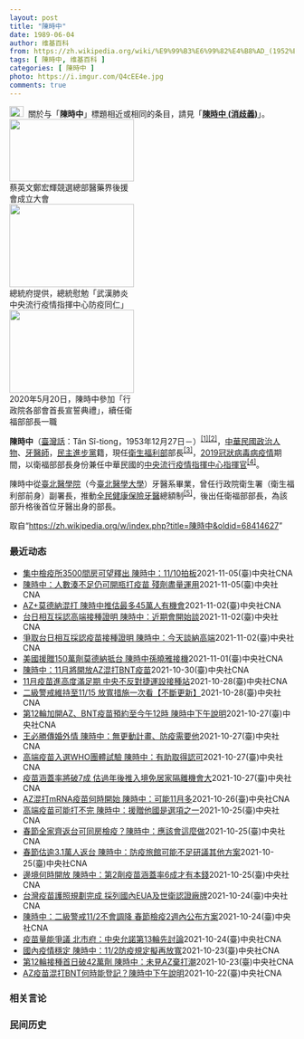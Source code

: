 ```yaml
---
layout: post
title: "陳時中"
date: 1989-06-04
author: 维基百科
from: https://zh.wikipedia.org/wiki/%E9%99%B3%E6%99%82%E4%B8%AD_(1952%E5%B9%B4)
tags: [ 陳時中, 维基百科 ]
categories: [ 陳時中 ]
photo: https://i.imgur.com/Q4cEE4e.jpg
comments: true
---
```

<div class="mw-parser-output"><div id="noteTA-54dafe5e" class="noteTA"><div class="noteTA-group"><div data-noteta-group-source="module" data-noteta-group="Medicine"></div></div></div>
<div role="note" class="hatnote navigation-not-searchable"><a href="/wiki/Wikipedia:%E6%B6%88%E6%AD%A7%E4%B9%89" title="Wikipedia:消歧义"><img alt="Disambig gray.svg" src="//upload.wikimedia.org/wikipedia/commons/thumb/5/5f/Disambig_gray.svg/25px-Disambig_gray.svg.png" decoding="async" width="25" height="19" srcset="//upload.wikimedia.org/wikipedia/commons/thumb/5/5f/Disambig_gray.svg/38px-Disambig_gray.svg.png 1.5x, //upload.wikimedia.org/wikipedia/commons/thumb/5/5f/Disambig_gray.svg/50px-Disambig_gray.svg.png 2x" data-file-width="220" data-file-height="168"></a><style data-mw-deduplicate="TemplateStyles:r67269465">.mw-parser-output .ifmobile>.mobile:nth-child(2n){display:none}</style><span class="ifmobile"><span class="nomobile">&nbsp;&nbsp;</span><span class="mobile"></span></span>關於与「<b>陳時中</b>」標題相近或相同的条目，請見「<b><a href="/wiki/%E9%99%B3%E6%99%82%E4%B8%AD_(%E6%B6%88%E6%AD%A7%E7%BE%A9)" class="mw-disambig" title="陳時中 (消歧義)">陳時中 (消歧義)</a></b>」。</div>

<div class="thumb tright"><div class="thumbinner" style="width:222px;"><a href="/wiki/File:%E9%84%AD%E5%AE%8F%E8%BC%9D%E8%88%87%E9%86%AB%E6%94%BF%E4%BA%BA%E5%A3%AB%E5%90%88%E7%85%A7.jpg" class="image"><img alt="" src="//upload.wikimedia.org/wikipedia/commons/thumb/e/e0/%E9%84%AD%E5%AE%8F%E8%BC%9D%E8%88%87%E9%86%AB%E6%94%BF%E4%BA%BA%E5%A3%AB%E5%90%88%E7%85%A7.jpg/220px-%E9%84%AD%E5%AE%8F%E8%BC%9D%E8%88%87%E9%86%AB%E6%94%BF%E4%BA%BA%E5%A3%AB%E5%90%88%E7%85%A7.jpg" decoding="async" width="220" height="110" class="thumbimage" srcset="//upload.wikimedia.org/wikipedia/commons/thumb/e/e0/%E9%84%AD%E5%AE%8F%E8%BC%9D%E8%88%87%E9%86%AB%E6%94%BF%E4%BA%BA%E5%A3%AB%E5%90%88%E7%85%A7.jpg/330px-%E9%84%AD%E5%AE%8F%E8%BC%9D%E8%88%87%E9%86%AB%E6%94%BF%E4%BA%BA%E5%A3%AB%E5%90%88%E7%85%A7.jpg 1.5x, //upload.wikimedia.org/wikipedia/commons/thumb/e/e0/%E9%84%AD%E5%AE%8F%E8%BC%9D%E8%88%87%E9%86%AB%E6%94%BF%E4%BA%BA%E5%A3%AB%E5%90%88%E7%85%A7.jpg/440px-%E9%84%AD%E5%AE%8F%E8%BC%9D%E8%88%87%E9%86%AB%E6%94%BF%E4%BA%BA%E5%A3%AB%E5%90%88%E7%85%A7.jpg 2x" data-file-width="4160" data-file-height="2080"></a>  <div class="thumbcaption"><div class="magnify"><a href="/wiki/File:%E9%84%AD%E5%AE%8F%E8%BC%9D%E8%88%87%E9%86%AB%E6%94%BF%E4%BA%BA%E5%A3%AB%E5%90%88%E7%85%A7.jpg" class="internal" title="放大"></a></div>蔡英文鄭宏輝競選總部醫藥界後援會成立大會</div></div></div>
<div class="thumb tright"><div class="thumbinner" style="width:222px;"><a href="/wiki/File:02.07_%E7%B8%BD%E7%B5%B1%E6%85%B0%E5%8B%89%E3%80%8C%E5%9A%B4%E9%87%8D%E7%89%B9%E6%AE%8A%E5%82%B3%E6%9F%93%E6%80%A7%E8%82%BA%E7%82%8E%E4%B8%AD%E5%A4%AE%E6%B5%81%E8%A1%8C%E7%96%AB%E6%83%85%E6%8C%87%E6%8F%AE%E4%B8%AD%E5%BF%83%E9%98%B2%E7%96%AB%E5%90%8C%E4%BB%81%E3%80%8D_(49500116692).jpg" class="image"><img alt="" src="//upload.wikimedia.org/wikipedia/commons/thumb/9/95/02.07_%E7%B8%BD%E7%B5%B1%E6%85%B0%E5%8B%89%E3%80%8C%E5%9A%B4%E9%87%8D%E7%89%B9%E6%AE%8A%E5%82%B3%E6%9F%93%E6%80%A7%E8%82%BA%E7%82%8E%E4%B8%AD%E5%A4%AE%E6%B5%81%E8%A1%8C%E7%96%AB%E6%83%85%E6%8C%87%E6%8F%AE%E4%B8%AD%E5%BF%83%E9%98%B2%E7%96%AB%E5%90%8C%E4%BB%81%E3%80%8D_%2849500116692%29.jpg/220px-02.07_%E7%B8%BD%E7%B5%B1%E6%85%B0%E5%8B%89%E3%80%8C%E5%9A%B4%E9%87%8D%E7%89%B9%E6%AE%8A%E5%82%B3%E6%9F%93%E6%80%A7%E8%82%BA%E7%82%8E%E4%B8%AD%E5%A4%AE%E6%B5%81%E8%A1%8C%E7%96%AB%E6%83%85%E6%8C%87%E6%8F%AE%E4%B8%AD%E5%BF%83%E9%98%B2%E7%96%AB%E5%90%8C%E4%BB%81%E3%80%8D_%2849500116692%29.jpg" decoding="async" width="220" height="147" class="thumbimage" srcset="//upload.wikimedia.org/wikipedia/commons/thumb/9/95/02.07_%E7%B8%BD%E7%B5%B1%E6%85%B0%E5%8B%89%E3%80%8C%E5%9A%B4%E9%87%8D%E7%89%B9%E6%AE%8A%E5%82%B3%E6%9F%93%E6%80%A7%E8%82%BA%E7%82%8E%E4%B8%AD%E5%A4%AE%E6%B5%81%E8%A1%8C%E7%96%AB%E6%83%85%E6%8C%87%E6%8F%AE%E4%B8%AD%E5%BF%83%E9%98%B2%E7%96%AB%E5%90%8C%E4%BB%81%E3%80%8D_%2849500116692%29.jpg/330px-02.07_%E7%B8%BD%E7%B5%B1%E6%85%B0%E5%8B%89%E3%80%8C%E5%9A%B4%E9%87%8D%E7%89%B9%E6%AE%8A%E5%82%B3%E6%9F%93%E6%80%A7%E8%82%BA%E7%82%8E%E4%B8%AD%E5%A4%AE%E6%B5%81%E8%A1%8C%E7%96%AB%E6%83%85%E6%8C%87%E6%8F%AE%E4%B8%AD%E5%BF%83%E9%98%B2%E7%96%AB%E5%90%8C%E4%BB%81%E3%80%8D_%2849500116692%29.jpg 1.5x, //upload.wikimedia.org/wikipedia/commons/thumb/9/95/02.07_%E7%B8%BD%E7%B5%B1%E6%85%B0%E5%8B%89%E3%80%8C%E5%9A%B4%E9%87%8D%E7%89%B9%E6%AE%8A%E5%82%B3%E6%9F%93%E6%80%A7%E8%82%BA%E7%82%8E%E4%B8%AD%E5%A4%AE%E6%B5%81%E8%A1%8C%E7%96%AB%E6%83%85%E6%8C%87%E6%8F%AE%E4%B8%AD%E5%BF%83%E9%98%B2%E7%96%AB%E5%90%8C%E4%BB%81%E3%80%8D_%2849500116692%29.jpg/440px-02.07_%E7%B8%BD%E7%B5%B1%E6%85%B0%E5%8B%89%E3%80%8C%E5%9A%B4%E9%87%8D%E7%89%B9%E6%AE%8A%E5%82%B3%E6%9F%93%E6%80%A7%E8%82%BA%E7%82%8E%E4%B8%AD%E5%A4%AE%E6%B5%81%E8%A1%8C%E7%96%AB%E6%83%85%E6%8C%87%E6%8F%AE%E4%B8%AD%E5%BF%83%E9%98%B2%E7%96%AB%E5%90%8C%E4%BB%81%E3%80%8D_%2849500116692%29.jpg 2x" data-file-width="2048" data-file-height="1365"></a>  <div class="thumbcaption"><div class="magnify"><a href="/wiki/File:02.07_%E7%B8%BD%E7%B5%B1%E6%85%B0%E5%8B%89%E3%80%8C%E5%9A%B4%E9%87%8D%E7%89%B9%E6%AE%8A%E5%82%B3%E6%9F%93%E6%80%A7%E8%82%BA%E7%82%8E%E4%B8%AD%E5%A4%AE%E6%B5%81%E8%A1%8C%E7%96%AB%E6%83%85%E6%8C%87%E6%8F%AE%E4%B8%AD%E5%BF%83%E9%98%B2%E7%96%AB%E5%90%8C%E4%BB%81%E3%80%8D_(49500116692).jpg" class="internal" title="放大"></a></div>總統府提供，總統慰勉「武漢肺炎中央流行疫情指揮中心防疫同仁」</div></div></div>
<div class="thumb tright"><div class="thumbinner" style="width:222px;"><a href="/wiki/File:05.20_%E7%B8%BD%E7%B5%B1%E4%B8%BB%E6%8C%81%E3%80%8C%E8%A1%8C%E6%94%BF%E9%99%A2%E5%89%AF%E9%99%A2%E9%95%B7%E6%9A%A8%E5%90%84%E9%83%A8%E6%9C%83%E9%A6%96%E9%95%B7%E5%AE%A3%E8%AA%93%E5%85%B8%E7%A6%AE%E3%80%8D-%E9%99%B3%E6%99%82%E4%B8%AD.jpg" class="image"><img alt="" src="//upload.wikimedia.org/wikipedia/commons/thumb/a/aa/05.20_%E7%B8%BD%E7%B5%B1%E4%B8%BB%E6%8C%81%E3%80%8C%E8%A1%8C%E6%94%BF%E9%99%A2%E5%89%AF%E9%99%A2%E9%95%B7%E6%9A%A8%E5%90%84%E9%83%A8%E6%9C%83%E9%A6%96%E9%95%B7%E5%AE%A3%E8%AA%93%E5%85%B8%E7%A6%AE%E3%80%8D-%E9%99%B3%E6%99%82%E4%B8%AD.jpg/220px-05.20_%E7%B8%BD%E7%B5%B1%E4%B8%BB%E6%8C%81%E3%80%8C%E8%A1%8C%E6%94%BF%E9%99%A2%E5%89%AF%E9%99%A2%E9%95%B7%E6%9A%A8%E5%90%84%E9%83%A8%E6%9C%83%E9%A6%96%E9%95%B7%E5%AE%A3%E8%AA%93%E5%85%B8%E7%A6%AE%E3%80%8D-%E9%99%B3%E6%99%82%E4%B8%AD.jpg" decoding="async" width="220" height="147" class="thumbimage" srcset="//upload.wikimedia.org/wikipedia/commons/thumb/a/aa/05.20_%E7%B8%BD%E7%B5%B1%E4%B8%BB%E6%8C%81%E3%80%8C%E8%A1%8C%E6%94%BF%E9%99%A2%E5%89%AF%E9%99%A2%E9%95%B7%E6%9A%A8%E5%90%84%E9%83%A8%E6%9C%83%E9%A6%96%E9%95%B7%E5%AE%A3%E8%AA%93%E5%85%B8%E7%A6%AE%E3%80%8D-%E9%99%B3%E6%99%82%E4%B8%AD.jpg/330px-05.20_%E7%B8%BD%E7%B5%B1%E4%B8%BB%E6%8C%81%E3%80%8C%E8%A1%8C%E6%94%BF%E9%99%A2%E5%89%AF%E9%99%A2%E9%95%B7%E6%9A%A8%E5%90%84%E9%83%A8%E6%9C%83%E9%A6%96%E9%95%B7%E5%AE%A3%E8%AA%93%E5%85%B8%E7%A6%AE%E3%80%8D-%E9%99%B3%E6%99%82%E4%B8%AD.jpg 1.5x, //upload.wikimedia.org/wikipedia/commons/thumb/a/aa/05.20_%E7%B8%BD%E7%B5%B1%E4%B8%BB%E6%8C%81%E3%80%8C%E8%A1%8C%E6%94%BF%E9%99%A2%E5%89%AF%E9%99%A2%E9%95%B7%E6%9A%A8%E5%90%84%E9%83%A8%E6%9C%83%E9%A6%96%E9%95%B7%E5%AE%A3%E8%AA%93%E5%85%B8%E7%A6%AE%E3%80%8D-%E9%99%B3%E6%99%82%E4%B8%AD.jpg/440px-05.20_%E7%B8%BD%E7%B5%B1%E4%B8%BB%E6%8C%81%E3%80%8C%E8%A1%8C%E6%94%BF%E9%99%A2%E5%89%AF%E9%99%A2%E9%95%B7%E6%9A%A8%E5%90%84%E9%83%A8%E6%9C%83%E9%A6%96%E9%95%B7%E5%AE%A3%E8%AA%93%E5%85%B8%E7%A6%AE%E3%80%8D-%E9%99%B3%E6%99%82%E4%B8%AD.jpg 2x" data-file-width="2508" data-file-height="1672"></a>  <div class="thumbcaption"><div class="magnify"><a href="/wiki/File:05.20_%E7%B8%BD%E7%B5%B1%E4%B8%BB%E6%8C%81%E3%80%8C%E8%A1%8C%E6%94%BF%E9%99%A2%E5%89%AF%E9%99%A2%E9%95%B7%E6%9A%A8%E5%90%84%E9%83%A8%E6%9C%83%E9%A6%96%E9%95%B7%E5%AE%A3%E8%AA%93%E5%85%B8%E7%A6%AE%E3%80%8D-%E9%99%B3%E6%99%82%E4%B8%AD.jpg" class="internal" title="放大"></a></div>2020年5月20日，陳時中參加「行政院各部會首長宣誓典禮」，續任衛福部部長一職</div></div></div>
<p><b>陳時中</b>（<a href="/wiki/%E8%87%BA%E7%81%A3%E8%A9%B1" title="臺灣話">臺灣話</a>：<span lang="nan"><style data-mw-deduplicate="TemplateStyles:r58929728">.mw-parser-output .sans-serif{font-family:-apple-system,BlinkMacSystemFont,"Segoe UI",Roboto,Lato,"Helvetica Neue",Helvetica,Arial,sans-serif}</style><span class="sans-serif"><span lang="nan">Tân Sî-tiong</span></span></span>，1953年12月27日<span class="useeditintro" title="Template:BLP editintro">－</span>）<sup id="cite_ref-1" class="reference"><a href="#cite_note-1">[1]</a></sup><sup id="cite_ref-2" class="reference"><a href="#cite_note-2">[2]</a></sup>，<a href="/wiki/%E4%B8%AD%E8%8F%AF%E6%B0%91%E5%9C%8B" title="中華民國">中華民國</a><a href="/wiki/%E6%94%BF%E6%B2%BB%E4%BA%BA%E7%89%A9" title="政治人物">政治人物</a>、<a href="/wiki/%E7%89%99%E9%86%AB%E5%B8%AB" class="mw-redirect" title="牙醫師">牙醫師</a>，<a href="/wiki/%E6%B0%91%E4%B8%BB%E9%80%B2%E6%AD%A5%E9%BB%A8" title="民主進步黨">民主進步黨</a>籍，現任<a href="/wiki/%E4%B8%AD%E8%8F%AF%E6%B0%91%E5%9C%8B%E8%A1%9B%E7%94%9F%E7%A6%8F%E5%88%A9%E9%83%A8" title="中華民國衛生福利部">衛生福利部</a>部長<sup id="cite_ref-3" class="reference"><a href="#cite_note-3">[3]</a></sup>，<a href="/wiki/2019%E5%86%A0%E7%8B%80%E7%97%85%E6%AF%92%E7%97%85%E8%87%BA%E7%81%A3%E7%96%AB%E6%83%85" title="2019冠狀病毒病臺灣疫情">2019冠狀病毒病疫情</a>期間，以衛福部部長身份兼任中華民國的<a href="/wiki/%E5%9C%8B%E5%AE%B6%E8%A1%9B%E7%94%9F%E6%8C%87%E6%8F%AE%E4%B8%AD%E5%BF%83%E4%B8%AD%E5%A4%AE%E6%B5%81%E8%A1%8C%E7%96%AB%E6%83%85%E6%8C%87%E6%8F%AE%E4%B8%AD%E5%BF%83" title="國家衛生指揮中心中央流行疫情指揮中心">中央流行疫情指揮中心</a><a href="/wiki/%E6%8C%87%E6%8F%AE%E5%AE%98" title="指揮官">指揮官</a><sup id="cite_ref-4" class="reference"><a href="#cite_note-4">[4]</a></sup>。
</p><p>陳時中從<a href="/wiki/%E8%87%BA%E5%8C%97%E9%86%AB%E5%AD%B8%E9%99%A2" class="mw-redirect" title="臺北醫學院">臺北醫學院</a>（今<a href="/wiki/%E8%87%BA%E5%8C%97%E9%86%AB%E5%AD%B8%E5%A4%A7%E5%AD%B8" title="臺北醫學大學">臺北醫學大學</a>）牙醫系畢業，曾任行政院衛生署（衛生福利部前身）副署長，推動<a href="/wiki/%E5%85%A8%E6%B0%91%E5%81%A5%E5%BA%B7%E4%BF%9D%E9%9A%AA" title="全民健康保險">全民健康保險</a><a href="/wiki/%E7%89%99%E9%86%AB" title="牙醫">牙醫</a>總額制<sup id="cite_ref-5" class="reference"><a href="#cite_note-5">[5]</a></sup>，後出任衛福部部長，為該部升格後首位牙醫出身的部長。
</p>
</div><noscript><img src="//zh.wikipedia.org/wiki/Special:CentralAutoLogin/start?type=1x1" alt="" title="" width="1" height="1" style="border: none; position: absolute;"></noscript>
<div class="printfooter">取自“<a dir="ltr" href="https://zh.wikipedia.org/w/index.php?title=陳時中&amp;oldid=68414627">https://zh.wikipedia.org/w/index.php?title=陳時中&amp;oldid=68414627</a>”</div><div id="recent-news"><h3>最近动态</h3><ul><li><a href="https://nodebe4.github.io/waimei/2021-11-05/%E9%9B%86%E4%B8%AD%E6%AA%A2%E7%96%AB%E6%89%803500%E9%96%93%E6%88%BF%E5%8F%AF%E6%9C%9B%E9%87%8B%E5%87%BA-%E9%99%B3%E6%99%82%E4%B8%AD-11-10%E6%8B%8D%E6%9D%BF" title="集中檢疫所3500間房可望釋出 陳時中：11/10拍板—— 指揮官陳時中5日表示，可能會再釋出3000至3500間集中檢疫所房間，預計11月10日宣布相關政策。圖為新北烏來集中檢疫所。（中央社檔...">集中檢疫所3500間房可望釋出 陳時中：11/10拍板</a><time>2021-11-05</time><a class="tag">(臺)中央社CNA</a></li>
<li><a href="https://nodebe4.github.io/waimei/2021-11-05/%E9%99%B3%E6%99%82%E4%B8%AD-%E4%BA%BA%E6%95%B8%E6%B9%8A%E4%B8%8D%E8%B6%B3%E4%BB%8D%E5%8F%AF%E9%96%8B%E7%93%B6%E6%89%93%E7%96%AB%E8%8B%97-%E6%AE%98%E5%8A%91%E7%9B%A1%E9%87%8F%E9%81%8B%E7%94%A8" title="陳時中：人數湊不足仍可開瓶打疫苗 殘劑盡量運用—— 指揮中心指揮官陳時中5日宣布鬆綁疫苗使用規定，未來只要民眾依規定預約、報到都能接種疫苗，不須湊足一定人數才可開瓶。（指揮中心提供） （中央社記...">陳時中：人數湊不足仍可開瓶打疫苗 殘劑盡量運用</a><time>2021-11-05</time><a class="tag">(臺)中央社CNA</a></li>
<li><a href="https://nodebe4.github.io/waimei/2021-11-02/AZ+%E8%8E%AB%E5%BE%B7%E7%B4%8D%E6%B7%B7%E6%89%93-%E9%99%B3%E6%99%82%E4%B8%AD%E6%8E%A8%E4%BC%B0%E6%9C%80%E5%A4%9A45%E8%90%AC%E4%BA%BA%E6%9C%89%E6%A9%9F%E6%9C%83" title="AZ+莫德納混打 陳時中推估最多45萬人有機會—— 中央流行疫情指揮中心指揮官陳時中3日表示，莫德納疫苗若有剩餘量會開放給想混打的民眾，推估最多45萬人有機會。（中央社檔案照片） （中央社記者陳...">AZ+莫德納混打 陳時中推估最多45萬人有機會</a><time>2021-11-02</time><a class="tag">(臺)中央社CNA</a></li>
<li><a href="https://nodebe4.github.io/waimei/2021-11-02/%E5%8F%B0%E6%97%A5%E7%9B%B8%E4%BA%92%E6%8E%A1%E8%AA%8D%E9%AB%98%E7%AB%AF%E6%8E%A5%E7%A8%AE%E8%AD%89%E6%98%8E-%E9%99%B3%E6%99%82%E4%B8%AD-%E8%BF%91%E6%9C%9F%E6%9C%83%E9%96%8B%E5%A7%8B%E8%AB%87" title="台日相互採認高端接種證明 陳時中：近期會開始談—— （中央社記者陳婕翎台北3日電）指揮中心指揮官陳時中昨天在立法院說，台日相互採認高端疫苗接種證明將從昨天（11/2）開始討論，進度受關注，但陳時...">台日相互採認高端接種證明 陳時中：近期會開始談</a><time>2021-11-02</time><a class="tag">(臺)中央社CNA</a></li>
<li><a href="https://nodebe4.github.io/waimei/2021-11-02/%E7%88%AD%E5%8F%96%E5%8F%B0%E6%97%A5%E7%9B%B8%E4%BA%92%E6%8E%A1%E8%AA%8D%E7%96%AB%E8%8B%97%E6%8E%A5%E7%A8%AE%E8%AD%89%E6%98%8E-%E9%99%B3%E6%99%82%E4%B8%AD-%E4%BB%8A%E5%A4%A9%E8%AB%87%E7%B4%8D%E9%AB%98%E7%AB%AF" title="爭取台日相互採認疫苗接種證明 陳時中：今天談納高端—— （中央社記者王揚宇台北2日電）外交部將建平台，爭取台日相互採認疫苗接種證明，外界關注這是否會包括高端疫苗？衛生福利部長陳時中今天在立法院受...">爭取台日相互採認疫苗接種證明 陳時中：今天談納高端</a><time>2021-11-02</time><a class="tag">(臺)中央社CNA</a></li>
<li><a href="https://nodebe4.github.io/waimei/2021-11-01/%E7%BE%8E%E5%9C%8B%E6%8F%B4%E8%B4%88150%E8%90%AC%E5%8A%91%E8%8E%AB%E5%BE%B7%E7%B4%8D%E6%8A%B5%E5%8F%B0-%E9%99%B3%E6%99%82%E4%B8%AD%E5%AD%AB%E6%9B%89%E9%9B%85%E6%8E%A5%E6%A9%9F" title="美國援贈150萬劑莫德納抵台 陳時中孫曉雅接機—— 美國政府宣布再捐贈150萬劑莫德納（Moderna）疫苗給台灣，美國在台協會（AIT）處長孫曉雅（Sandra Oudkirk）與中央流行疫情...">美國援贈150萬劑莫德納抵台 陳時中孫曉雅接機</a><time>2021-11-01</time><a class="tag">(臺)中央社CNA</a></li>
<li><a href="https://nodebe4.github.io/waimei/2021-10-30/%E9%99%B3%E6%99%82%E4%B8%AD-11%E6%9C%88%E5%B0%87%E9%96%8B%E6%94%BEAZ%E6%B7%B7%E6%89%93BNT%E7%96%AB%E8%8B%97" title="陳時中：11月將開放AZ混打BNT疫苗—— 指揮官陳時中表示，預計11月將開放AZ混打BNT疫苗。（中央社檔案照片） （中央社記者張茗喧、江慧珺台北30日電）疫情指揮中心最新統計，國內昨天接種4...">陳時中：11月將開放AZ混打BNT疫苗</a><time>2021-10-30</time><a class="tag">(臺)中央社CNA</a></li>
<li><a href="https://nodebe4.github.io/waimei/2021-10-28/11%E6%9C%88%E7%96%AB%E8%8B%97%E9%80%B2%E9%AB%98%E5%BA%A6%E6%BB%BF%E8%B6%B3%E6%9C%9F-%E4%B8%AD%E5%A4%AE%E4%B8%8D%E5%8F%8D%E5%B0%8D%E6%8D%B7%E9%81%8B%E8%A8%AD%E6%8E%A5%E7%A8%AE%E7%AB%99" title="11月疫苗進高度滿足期 中央不反對捷運設接種站—— （中央社記者陳婕翎、江慧珺台北28日電）國內COVID-19疫苗到貨穩定，指揮中心指揮官陳時中今天說，預估11月起台灣進入疫苗高度滿足期，可滿...">11月疫苗進高度滿足期  中央不反對捷運設接種站</a><time>2021-10-28</time><a class="tag">(臺)中央社CNA</a></li>
<li><a href="https://nodebe4.github.io/waimei/2021-10-28/%E4%BA%8C%E7%B4%9A%E8%AD%A6%E6%88%92%E7%B6%AD%E6%8C%81%E8%87%B311-15-%E6%94%BE%E5%AF%AC%E6%8E%AA%E6%96%BD%E4%B8%80%E6%AC%A1%E7%9C%8B-%E4%B8%8D%E6%96%B7%E6%9B%B4%E6%96%B0" title="二級警戒維持至11/15 放寬措施一次看【不斷更新】—— 中央流行疫情指揮中心指揮官陳時中28日宣布，二級警戒維持至11月15日。（指揮中心提供） （中央社網站28日電）國內疫情趨緩，中央流行疫...">二級警戒維持至11/15 放寬措施一次看【不斷更新】</a><time>2021-10-28</time><a class="tag">(臺)中央社CNA</a></li>
<li><a href="https://nodebe4.github.io/waimei/2021-10-27/%E7%AC%AC12%E8%BC%AA%E5%8A%A0%E9%96%8BAZ-BNT%E7%96%AB%E8%8B%97%E9%A0%90%E7%B4%84%E8%87%B3%E4%BB%8A%E5%8D%8812%E6%99%82-%E9%99%B3%E6%99%82%E4%B8%AD%E4%B8%8B%E5%8D%88%E8%AA%AA%E6%98%8E" title="第12輪加開AZ、BNT疫苗預約至今午12時 陳時中下午說明—— 第12輪第2階段COVID-19疫苗預約27日再加開AZ疫苗第2劑與BNT疫苗第1劑的接種對象。圖為台北花博爭艷館大型接種站疫苗...">第12輪加開AZ、BNT疫苗預約至今午12時 陳時中下午說明</a><time>2021-10-27</time><a class="tag">(臺)中央社CNA</a></li>
<li><a href="https://nodebe4.github.io/waimei/2021-10-27/%E7%8E%8B%E5%BF%85%E5%8B%9D%E5%82%B3%E5%A9%9A%E5%A4%96%E6%83%85-%E9%99%B3%E6%99%82%E4%B8%AD-%E7%84%A1%E6%9B%B4%E5%8B%95%E8%A8%88%E7%95%AB-%E9%98%B2%E7%96%AB%E9%9C%80%E8%A6%81%E4%BB%96" title="王必勝傳婚外情 陳時中：無更動計畫、防疫需要他—— 中央流行疫情指揮中心醫療應變組副組長王必勝（圖）遭傳疑有婚外情，指揮官陳時中說，王必勝在公領域表現好，無論是指揮中心或醫福會都需要他。（中央社...">王必勝傳婚外情 陳時中：無更動計畫、防疫需要他</a><time>2021-10-27</time><a class="tag">(臺)中央社CNA</a></li>
<li><a href="https://nodebe4.github.io/waimei/2021-10-27/%E9%AB%98%E7%AB%AF%E7%96%AB%E8%8B%97%E5%85%A5%E9%81%B8WHO%E5%9C%98%E9%AB%94%E8%A9%A6%E9%A9%97-%E9%99%B3%E6%99%82%E4%B8%AD-%E6%9C%89%E5%8A%A9%E5%8F%96%E5%BE%97%E8%AA%8D%E5%8F%AF" title="高端疫苗入選WHO團體試驗 陳時中：有助取得認可—— 高端疫苗獲得WHO納入「團體試驗疫苗」計畫的2支疫苗之一。（中央社檔案照片） （中央社記者陳婕翎、江慧珺台北27日電）高端疫苗獲得世界衛生組...">高端疫苗入選WHO團體試驗 陳時中：有助取得認可</a><time>2021-10-27</time><a class="tag">(臺)中央社CNA</a></li>
<li><a href="https://nodebe4.github.io/waimei/2021-10-27/%E7%96%AB%E8%8B%97%E6%B6%B5%E8%93%8B%E7%8E%87%E5%B0%87%E7%A0%B47%E6%88%90-%E4%BC%B0%E9%81%8E%E5%B9%B4%E5%BE%8C%E6%8E%A8%E5%85%A5%E5%A2%83%E5%85%8D%E5%B1%85%E5%AE%B6%E9%9A%94%E9%9B%A2%E6%A9%9F%E6%9C%83%E5%A4%A7" title="疫苗涵蓋率將破7成 估過年後推入境免居家隔離機會大—— 指揮官陳時中推估，最快28日達成國內COVID-19疫苗接種人口7成涵蓋率目標，預估過年後推綠色通行證、入境者免居家隔離機會愈來愈大。（中...">疫苗涵蓋率將破7成 估過年後推入境免居家隔離機會大</a><time>2021-10-27</time><a class="tag">(臺)中央社CNA</a></li>
<li><a href="https://nodebe4.github.io/waimei/2021-10-26/AZ%E6%B7%B7%E6%89%93mRNA%E7%96%AB%E8%8B%97%E4%BD%95%E6%99%82%E9%96%8B%E5%A7%8B-%E9%99%B3%E6%99%82%E4%B8%AD-%E5%8F%AF%E8%83%BD11%E6%9C%88%E5%A4%9A" title="AZ混打mRNA疫苗何時開始 陳時中：可能11月多—— 衛福部長陳時中表示，AZ混打mRNA疫苗11月多可能可以開始，其他的混打要更晚。（中央社檔案照片） （中央社記者王揚宇台北26日電）民進黨...">AZ混打mRNA疫苗何時開始  陳時中：可能11月多</a><time>2021-10-26</time><a class="tag">(臺)中央社CNA</a></li>
<li><a href="https://nodebe4.github.io/waimei/2021-10-25/%E9%AB%98%E7%AB%AF%E7%96%AB%E8%8B%97%E5%8F%AF%E8%83%BD%E6%89%93%E4%B8%8D%E5%AE%8C-%E9%99%B3%E6%99%82%E4%B8%AD-%E6%8F%B4%E8%B4%88%E4%BB%96%E5%9C%8B%E6%98%AF%E9%81%B8%E9%A0%85%E4%B9%8B%E4%B8%80" title="高端疫苗可能打不完 陳時中：援贈他國是選項之一—— 衛生福利部長陳時中25日坦言，國內數百萬劑高端疫苗可能打不完。（中央社檔案照片） （中央社記者張茗喧台北25日電）隨疫苗接種高峰已過，衛生福利...">高端疫苗可能打不完 陳時中：援贈他國是選項之一</a><time>2021-10-25</time><a class="tag">(臺)中央社CNA</a></li>
<li><a href="https://nodebe4.github.io/waimei/2021-10-25/%E6%98%A5%E7%AF%80%E5%85%A8%E5%AE%B6%E9%BD%8A%E8%BF%94%E5%8F%B0%E5%8F%AF%E5%90%8C%E6%88%BF%E6%AA%A2%E7%96%AB-%E9%99%B3%E6%99%82%E4%B8%AD-%E6%87%89%E8%A9%B2%E6%9C%83%E9%80%99%E9%BA%BC%E5%81%9A" title="春節全家齊返台可同房檢疫？陳時中：應該會這麼做—— 因應春節返台潮，居家檢疫研議鬆綁，疫情指揮中心考慮允許全家人共同返台可同房檢疫。（中央社檔案照片） （中央社記者張茗喧台北25日電）因應春節返...">春節全家齊返台可同房檢疫？陳時中：應該會這麼做</a><time>2021-10-25</time><a class="tag">(臺)中央社CNA</a></li>
<li><a href="https://nodebe4.github.io/waimei/2021-10-25/%E6%98%A5%E7%AF%80%E4%BC%B0%E9%80%BE3.1%E8%90%AC%E4%BA%BA%E8%BF%94%E5%8F%B0-%E9%99%B3%E6%99%82%E4%B8%AD-%E9%98%B2%E7%96%AB%E6%97%85%E9%A4%A8%E5%8F%AF%E8%83%BD%E4%B8%8D%E8%B6%B3%E7%A0%94%E8%AD%B0%E5%85%B6%E4%BB%96%E6%96%B9%E6%A1%88" title="春節估逾3.1萬人返台 陳時中：防疫旅館可能不足研議其他方案—— 衛福部長陳時中25日說，明年春節返台人數恐超過3.1萬人，但盤點防疫旅館僅剩1000多間房，恐不足以因應，正研議其他檢疫方案。（...">春節估逾3.1萬人返台 陳時中：防疫旅館可能不足研議其他方案</a><time>2021-10-25</time><a class="tag">(臺)中央社CNA</a></li>
<li><a href="https://nodebe4.github.io/waimei/2021-10-25/%E9%82%8A%E5%A2%83%E4%BD%95%E6%99%82%E9%96%8B%E6%94%BE-%E9%99%B3%E6%99%82%E4%B8%AD-%E7%AC%AC2%E5%8A%91%E7%96%AB%E8%8B%97%E6%B6%B5%E8%93%8B%E7%8E%876%E6%88%90%E6%89%8D%E6%9C%89%E6%9C%AC%E9%8C%A2" title="邊境何時開放 陳時中：第2劑疫苗涵蓋率6成才有本錢—— 衛福部長陳時中25日表示，第1劑疫苗涵蓋率達7成、第2劑達6成，才有可能逐步開放邊境；截至10月22日台灣第1劑疫苗涵蓋率為66.39%，...">邊境何時開放 陳時中：第2劑疫苗涵蓋率6成才有本錢</a><time>2021-10-25</time><a class="tag">(臺)中央社CNA</a></li>
<li><a href="https://nodebe4.github.io/waimei/2021-10-24/%E5%8F%B0%E7%81%A3%E7%96%AB%E8%8B%97%E8%AD%B7%E7%85%A7%E8%A6%8F%E5%8A%83%E5%AE%8C%E6%88%90-%E6%8E%A1%E5%88%97%E5%9C%8B%E5%85%A7EUA%E5%8F%8A%E4%B8%96%E8%A1%9B%E8%AA%8D%E8%AD%89%E5%BB%A0%E7%89%8C" title="台灣疫苗護照規劃完成 採列國內EUA及世衛認證廠牌—— 衛福部長陳時中25日表示，台灣的疫苗護照已規劃完成，原則上會列入WHO認證的疫苗，但會例外排除。圖為桃園機場。（中央社檔案照片） （中央社...">台灣疫苗護照規劃完成 採列國內EUA及世衛認證廠牌</a><time>2021-10-24</time><a class="tag">(臺)中央社CNA</a></li>
<li><a href="https://nodebe4.github.io/waimei/2021-10-24/%E9%99%B3%E6%99%82%E4%B8%AD-%E4%BA%8C%E7%B4%9A%E8%AD%A6%E6%88%9211-2%E4%B8%8D%E6%9C%83%E8%AA%BF%E9%99%8D-%E6%98%A5%E7%AF%80%E6%AA%A2%E7%96%AB2%E9%80%B1%E5%85%A7%E5%85%AC%E5%B8%83%E6%96%B9%E6%A1%88" title="陳時中：二級警戒11/2不會調降 春節檢疫2週內公布方案—— 衛福部長陳時中25日表示，11月2日還不會降級，至於春節期間是否開放居家檢疫還在研議中，預計2週內公布相關規劃。（中央社檔案照片） ...">陳時中：二級警戒11/2不會調降 春節檢疫2週內公布方案</a><time>2021-10-24</time><a class="tag">(臺)中央社CNA</a></li>
<li><a href="https://nodebe4.github.io/waimei/2021-10-24/%E7%96%AB%E8%8B%97%E9%87%8F%E8%83%BD%E7%88%AD%E8%AD%B0-%E5%8C%97%E5%B8%82%E5%BA%9C-%E4%B8%AD%E5%A4%AE%E5%85%81%E8%AB%BE%E7%AC%AC13%E8%BC%AA%E5%85%88%E8%A8%8E%E8%AB%96" title="疫苗量能爭議 北市府：中央允諾第13輪先討論—— 台北市副市長蔡炳坤24日說，台北市醫療量能是足夠的，衛福部長陳時中早上已答應，第13輪開出需求前會先討論。（中央社檔案照片） （中央社記者陳昱婷...">疫苗量能爭議  北市府：中央允諾第13輪先討論</a><time>2021-10-24</time><a class="tag">(臺)中央社CNA</a></li>
<li><a href="https://nodebe4.github.io/waimei/2021-10-23/%E5%9C%8B%E5%85%A7%E7%96%AB%E6%83%85%E7%A9%A9%E5%AE%9A-%E9%99%B3%E6%99%82%E4%B8%AD-11-2%E9%98%B2%E7%96%AB%E8%A6%8F%E5%AE%9A%E6%93%AC%E5%86%8D%E6%94%BE%E5%AF%AC" title="國內疫情穩定 陳時中：11/2防疫規定擬再放寬—— 國內疫情穩定，二級警戒維持至11月1日，疫情指揮中心指揮官陳時中表示，11月2日起預計會再放寬防疫政策。中央社記者張皓安攝 110年10月23...">國內疫情穩定 陳時中：11/2防疫規定擬再放寬</a><time>2021-10-23</time><a class="tag">(臺)中央社CNA</a></li>
<li><a href="https://nodebe4.github.io/waimei/2021-10-23/%E7%AC%AC12%E8%BC%AA%E6%8E%A5%E7%A8%AE%E9%A6%96%E6%97%A5%E7%A0%B442%E8%90%AC%E5%8A%91-%E9%99%B3%E6%99%82%E4%B8%AD-%E6%9C%AA%E8%A6%8BAZ%E6%A3%84%E6%89%93%E6%BD%AE" title="第12輪接種首日破42萬劑 陳時中：未見AZ棄打潮—— 指揮中心指揮官陳時中表示，第12輪COVID-19疫苗開打首日共接種超過42萬劑疫苗，其中AZ疫苗報到率約89.3%，未見棄打潮。圖為五股...">第12輪接種首日破42萬劑 陳時中：未見AZ棄打潮</a><time>2021-10-23</time><a class="tag">(臺)中央社CNA</a></li>
<li><a href="https://nodebe4.github.io/waimei/2021-10-22/AZ%E7%96%AB%E8%8B%97%E6%B7%B7%E6%89%93BNT%E4%BD%95%E6%99%82%E8%83%BD%E7%99%BB%E8%A8%98-%E9%99%B3%E6%99%82%E4%B8%AD%E4%B8%8B%E5%8D%88%E8%AA%AA%E6%98%8E" title="AZ疫苗混打BNT何時能登記？陳時中下午說明—— 中央流行疫情指揮中心最快11月開放AZ疫苗混打BNT疫苗，預計這2天會公布登記政策。（中央社檔案照片） （中央社記者張茗喧台北23日電）中央流行...">AZ疫苗混打BNT何時能登記？陳時中下午說明</a><time>2021-10-22</time><a class="tag">(臺)中央社CNA</a></li>
</ul></div><div id="open-opinion"><h3>相关言论</h3><ul></ul></div><div id="mjls-record"><h3>民间历史</h3><ul></ul></div>